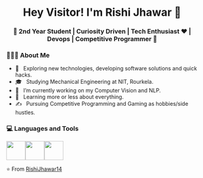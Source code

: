 <h1 align="center">Hey Visitor! I'm Rishi Jhawar 👋 </h1>
<h3 align="center">🚀 2nd Year Student | Curiosity Driven | Tech Enthusiast ♥ | Devops | Competitive Programmer  🚀</h3>
<div>
 
  <h3> 👨🏻‍💻 About Me </h3>

  - 🤔 &nbsp; Exploring new technologies, developing software solutions and quick hacks.
  - 🎓 &nbsp; Studying Mechanical Engineering at NIT, Rourkela.
  - 💼 &nbsp; I’m currently working on my Computer Vision and NLP.
  - 🌱 &nbsp; Learning more or less about everything.
  - ✍️ &nbsp; Pursuing Competitive Programming and Gaming as hobbies/side hustles.  
</div> 
</div>

<div>
  <h3> 💻 Languages and Tools </h3>
  <p>
<img src="https://media.giphy.com/media/3rCcV6sC1o2GY/giphy.gif" width="50"><img src="https://i.giphy.com/media/LMt9638dO8dftAjtco/200.webp" width="50"><img src="https://i.giphy.com/media/IdyAQJVN2kVPNUrojM/200.webp" width="50">
  <p>
</div> 

⭐️ From [RishiJhawar14](https://github.com/RishiJhawar14)
